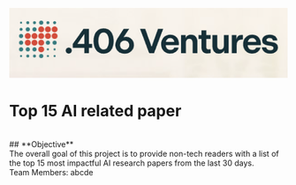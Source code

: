 ![](https://github.com/yucheng1015/Practicum_406/blob/main/logo.png)
# **Top 15 AI related paper** 
<br>
## **Objective**  <br>
The overall goal of this project is to provide non-tech readers with a list of the top 15 most impactful AI research papers from the last 30 days. <br>
Team Members: abcde
